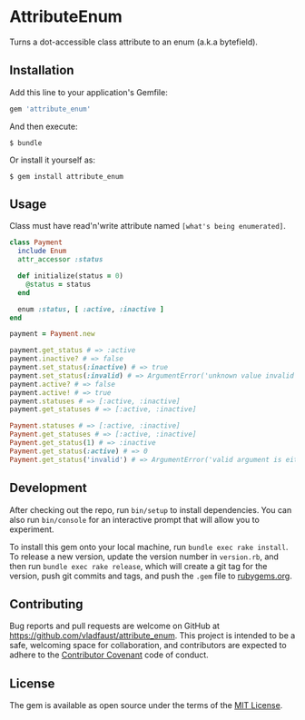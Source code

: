 # AttributeEnum

Turns a dot-accessible class attribute to an enum (a.k.a bytefield).

## Installation

Add this line to your application's Gemfile:

```ruby
gem 'attribute_enum'
```

And then execute:

    $ bundle

Or install it yourself as:

    $ gem install attribute_enum

## Usage

Class must have read'n'write attribute named `[what's being enumerated]`.

```ruby
class Payment
  include Enum
  attr_accessor :status

  def initialize(status = 0)
    @status = status
  end

  enum :status, [ :active, :inactive ]
end

payment = Payment.new

payment.get_status # => :active
payment.inactive? # => false
payment.set_status(:inactive) # => true
payment.set_status(:invalid) # => ArgumentError('unknown value invalid')
payment.active? # => false
payment.active! # => true
payment.statuses # => [:active, :inactive]
payment.get_statuses # => [:active, :inactive]

Payment.statuses # => [:active, :inactive]
Payment.get_statuses # => [:active, :inactive]
Payment.get_status(1) # => :inactive
Payment.get_status(:active) # => 0
Payment.get_status('invalid') # => ArgumentError('valid argument is either Fixnum or Symbol')

```

## Development

After checking out the repo, run `bin/setup` to install dependencies. You can also run `bin/console` for an interactive prompt that will allow you to experiment.

To install this gem onto your local machine, run `bundle exec rake install`. To release a new version, update the version number in `version.rb`, and then run `bundle exec rake release`, which will create a git tag for the version, push git commits and tags, and push the `.gem` file to [rubygems.org](https://rubygems.org).

## Contributing

Bug reports and pull requests are welcome on GitHub at https://github.com/vladfaust/attribute_enum. This project is intended to be a safe, welcoming space for collaboration, and contributors are expected to adhere to the [Contributor Covenant](http://contributor-covenant.org) code of conduct.


## License

The gem is available as open source under the terms of the [MIT License](http://opensource.org/licenses/MIT).

